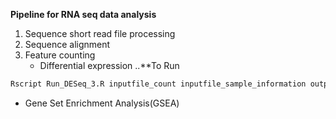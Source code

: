 **Pipeline for RNA seq data analysis**

1. Sequence short read file processing
2. Sequence alignment
3. Feature counting
   * Differential expression
  ..**To Run
```R
Rscript Run_DESeq_3.R inputfile_count inputfile_sample_information outputfile_prefix
```
   * Gene Set Enrichment Analysis(GSEA)

